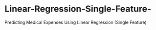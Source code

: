 # Linear-Regression-Single-Feature-
Predicting Medical Expenses Using Linear Regression (Single Feature)
